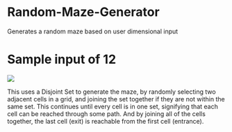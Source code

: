 # Random-Maze-Generator
Generates a random maze based on user dimensional input

# Sample input of 12
![](https://i.imgur.com/g3VJrtg.png)

This uses a Disjoint Set to generate the maze, by randomly selecting two adjacent cells in a grid, and joining the set together if they are not within the same set.
This continues until every cell is in one set, signifying that each cell can be reached through some path. And by joining all of the cells together, the last cell (exit) is reachable from the first cell (entrance).
